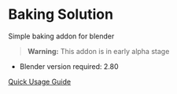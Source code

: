 # Baking Solution
Simple baking addon for blender

> **Warning:** This addon is in early alpha stage
* Blender version required: 2.80

[Quick Usage Guide](https://github.com/grinchfox/baking_solution/wiki/Quick-Usage-Guide)
